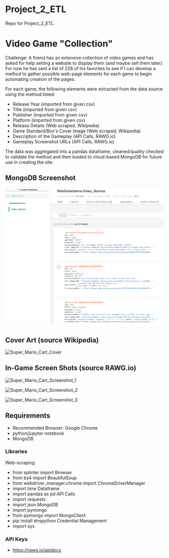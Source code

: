 # Project_2_ETL
Repo for Project_2_ETL

# Video Game "Collection"
Challenge: A friend has an extensive collection of video games and has asked for help setting a website to display them (and maybe sell them later). For now he has sent a list of 228 of his favorites to see if I can develop a method to gather possible web-page elements for each game to begin automating creation of the pages.

For each game, the following elements were extracted from the data source using the method listed:
* Release Year (imported from given csv)
* Title (imported from given csv)
* Publisher (imported from given csv)
* Platform (imported from given csv)
* Release Details (Web scraped, Wikipedia)
* Game Standard/Box's Cover Image (Web scraped, Wikipedia)
* Description of the Gameplay (API Calls, RAWG.io)
* Gameplay Screenshot URLs (API Calls, RAWG.io)

The data was aggregated into a pandas dataframe, cleaned/quality checked to validate the method and then loaded to cloud-based MongoDB for future use in creating the site.

## MongoDB Screenshot
![DB_Screenshot](MongoDB_Screenshot.png)

## Cover Art (source Wikipedia)

![Super_Mario_Cart_Cover](https://upload.wikimedia.org/wikipedia/en/thumb/3/38/Supermariokart_box.JPG/220px-Supermariokart_box.JPG)


## In-Game Screen Shots (source RAWG.io)

![Super_Mario_Cart_Screenshot_1](https://media.rawg.io/media/screenshots/ca2/ca2f8c6488f8204c9f6371043a8e3414.jpg)

![Super_Mario_Cart_Screenshot_2](https://media.rawg.io/media/screenshots/971/971f8d29b7babb8955823b02e7ebb1d9.jpg)

![Super_Mario_Cart_Screenshot_3](https://media.rawg.io/media/screenshots/3fe/3fe623feeb8cf55a25845d56522c877e.jpg)


## Requirements
* Recommended Browser: Google Chrome
* python/jupyter notebook
* MongoDB
### Libraries
Web-scraping
* from splinter import Browser
* from bs4 import BeautifulSoup
* from webdriver_manager.chrome import ChromeDriverManager
* import time
Dataframe
* import pandas as pd
API Calls
* import requests
* import json
MongoDB
* import pymongo
* from pymongo import MongoClient
* pip install dnspython
Credential Management
* import sys
### API Keys
* https://rawg.io/apidocs 